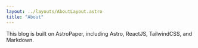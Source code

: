 ```yaml
---
layout: ../layouts/AboutLayout.astro
title: "About"
---
```


This blog is built on AstroPaper, including Astro, ReactJS, TailwindCSS, and Markdown.